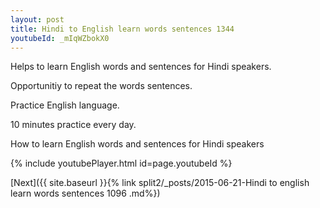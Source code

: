 ```yaml
---
layout: post
title: Hindi to English learn words sentences 1344 
youtubeId: _mIqWZbokX0
---
```

 
 
Helps to learn English words and sentences for Hindi speakers.

Opportunitiy to repeat the words sentences. 

Practice English language. 
 
10 minutes practice every day. 
 
How to learn English words and sentences for Hindi speakers 
 
{% include youtubePlayer.html id=page.youtubeId %}
 
 
[Next]({{ site.baseurl }}{% link  split2/_posts/2015-06-21-Hindi to english learn words sentences 1096 .md%})
 
